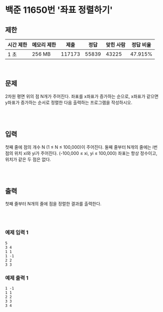 # 백준 11650번 '좌표 정렬하기'

## 제한
|시간 제한|메모리 제한|제출|정답|맞힌 사람|정답 비율|
|------|------|---|---|----|----|
|1 초|256 MB|117173|55839|43225|47.915%|

<br>

## 문제
2차원 평면 위의 점 N개가 주어진다. 좌표를 x좌표가 증가하는 순으로, x좌표가 같으면 y좌표가 증가하는 순서로 정렬한 다음 출력하는 프로그램을 작성하시오.

<br><br>

## 입력
첫째 줄에 점의 개수 N (1 ≤ N ≤ 100,000)이 주어진다. 둘째 줄부터 N개의 줄에는 i번점의 위치 xi와 yi가 주어진다. (-100,000 ≤ xi, yi ≤ 100,000) 좌표는 항상 정수이고, 위치가 같은 두 점은 없다.

<br><br>

## 출력
첫째 줄부터 N개의 줄에 점을 정렬한 결과를 출력한다.

<br><br>
### 예제 입력 1
```
5
3 4
1 1
1 -1
2 2
3 3
```
### 예제 출력 1
```
1 -1
1 1
2 2
3 3
3 4
```
